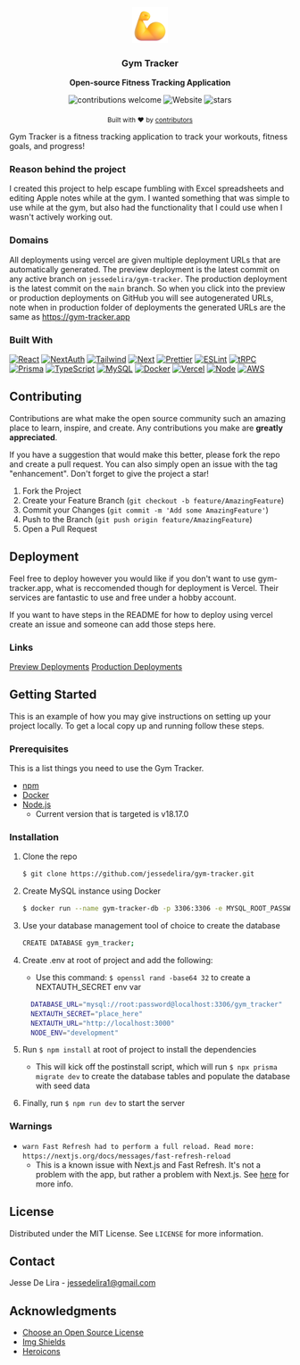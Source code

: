 <div align="center">
  <a href="https://gym-tracker.app">
    <img
      src="./public/icons/flexed_biceps_3d_default.png"
      alt="Flexed Muscles"
      height="64"
    />
  </a>
  <h3>
    <b>
      Gym Tracker
    </b>
  </h3>
  <b>
    Open-source Fitness Tracking Application
  </b>
  <p>

![contributions welcome](https://img.shields.io/badge/contributions-welcome-brightgreen?logo=github) ![Website](https://img.shields.io/website?url=https%3A%2F%2Fgym-tracker.app&logo)
![stars](https://img.shields.io/github/stars/jessedelira/gym-tracker)


  </p>
  <p>
    <sub>
      Built with ❤︎ by
      <a href="https://github.com/jessedelira/gym-tracker/graphs/contributors">
        contributors
      </a>
    </sub>
  </p>
</div>

Gym Tracker is a fitness tracking application to track your workouts, fitness goals, and progress!

### Reason behind the project

I created this project to help escape fumbling with Excel spreadsheets and editing Apple notes while at the gym. I wanted something that was simple to use while at the gym, but also had the functionality that I could use when I wasn't actively working out.

### Domains

All deployments using vercel are given multiple deployment URLs that are automatically generated. The preview deployment is the latest commit on any active branch on `jessedelira/gym-tracker`. The production deployment is the latest commit on the `main` branch. So when you click into the preview or production deployments on GitHub you will see autogenerated URLs, note when in production folder of deployments the generated URLs are the same as https://gym-tracker.app

### Built With

[![React][React.js]][React-url]
[![NextAuth][NextAuth]][NextAuth-url]
[![Tailwind][Tailwind]][Tailwind-url]
[![Next][Next.js]][Next-url]
[![Prettier][Prettier]][Prettier-url]
[![ESLint][ESLint]][ESLint-url]
[![tRPC][tRPC]][tRPC-url]
[![Prisma][Prisma]][Prisma-url]
[![TypeScript][TypeScript]][TypeScript-url]
[![MySQL][MySQL]][MySQL-url]
[![Docker][Docker]][Docker-url]
[![Vercel][Vercel]][Vercel-url]
[![Node][node]][node-url]
[![AWS][AWS]][AWS-url]

## Contributing

Contributions are what make the open source community such an amazing place to learn, inspire, and create. Any contributions you make are **greatly appreciated**.

If you have a suggestion that would make this better, please fork the repo and create a pull request. You can also simply open an issue with the tag "enhancement".
Don't forget to give the project a star!

1. Fork the Project
2. Create your Feature Branch (`git checkout -b feature/AmazingFeature`)
3. Commit your Changes (`git commit -m 'Add some AmazingFeature'`)
4. Push to the Branch (`git push origin feature/AmazingFeature`)
5. Open a Pull Request

## Deployment

Feel free to deploy however you would like if you don't want to use gym-tracker.app, what is reccomended though for deployment is Vercel. Their services are fantastic to use and free under a hobby account.

If you want to have steps in the README for how to deploy using vercel create an issue and someone can add those steps here.

### Links

[Preview Deployments](https://github.com/jessedelira/gym-tracker/deployments/Preview)
[Production Deployments](https://github.com/jessedelira/gym-tracker/deployments/Production)

## Getting Started

This is an example of how you may give instructions on setting up your project locally.
To get a local copy up and running follow these steps.

### Prerequisites

This is a list things you need to use the Gym Tracker.

-   [npm](https://www.npmjs.com/get-npm)
-   [Docker](https://docker.com)
-   [Node.js](https://nodejs.org/en/)
    -   Current version that is targeted is v18.17.0

### Installation

1. Clone the repo
    ```sh
    $ git clone https://github.com/jessedelira/gym-tracker.git
    ```
2. Create MySQL instance using Docker
    ```sh
    $ docker run --name gym-tracker-db -p 3306:3306 -e MYSQL_ROOT_PASSWORD=password -d mysql
    ```
3. Use your database management tool of choice to create the database

    ```sh
    CREATE DATABASE gym_tracker;
    ```

4. Create .env at root of project and add the following:

    - Use this command: `$ openssl rand -base64 32` to create a NEXTAUTH_SECRET env var

    ```sh
      DATABASE_URL="mysql://root:password@localhost:3306/gym_tracker"
      NEXTAUTH_SECRET="place_here"
      NEXTAUTH_URL="http://localhost:3000"
      NODE_ENV="development"
    ```

5. Run `$ npm install` at root of project to install the dependencies
    - This will kick off the postinstall script, which will run `$ npx prisma migrate dev` to create the database tables and populate the database with seed data
6. Finally, run `$ npm run dev` to start the server

### Warnings

-   `warn Fast Refresh had to perform a full reload. Read more: https://nextjs.org/docs/messages/fast-refresh-reload`
    -   This is a known issue with Next.js and Fast Refresh. It's not a problem with the app, but rather a problem with Next.js. See [here](https://github.com/vercel/next.js/issues/40184#issuecomment-1328881068) for more info.

## License

Distributed under the MIT License. See `LICENSE` for more information.

## Contact

Jesse De Lira - jessedelira1@gmail.com

## Acknowledgments

-   [Choose an Open Source License](https://choosealicense.com)
-   [Img Shields](https://shields.io)
-   [Heroicons](https://heroicons.com/)

<!-- MARKDOWN LINKS & IMAGES -->

[Next.js]: https://img.shields.io/badge/next.js-000000?style=for-the-badge&logo=nextdotjs&logoColor=white
[Next-url]: https://nextjs.org/
[React.js]: https://img.shields.io/badge/React-0a7ea3?style=for-the-badge&logo=react&logoColor=white
[React-url]: https://reactjs.org/
[tRPC]: https://img.shields.io/badge/tRPC-317eb9?style=for-the-badge&logo=trpc&logoColor=white
[tRPC-url]: https://trpc.io/
[Prisma]: https://img.shields.io/badge/Prisma-1B222D?style=for-the-badge&logo=prisma&logoColor=white
[Prisma-url]: https://www.prisma.io/
[NextAuth]: https://img.shields.io/badge/NextAuth-000000?style=for-the-badge&logo=nextdotjs&logoColor=white
[NextAuth-url]: https://next-auth.js.org/
[Tailwind]: https://img.shields.io/badge/Tailwind-38B2AC?style=for-the-badge&logo=tailwind-css&logoColor=white
[Tailwind-url]: https://tailwindcss.com/
[Prettier]: https://img.shields.io/badge/Prettier-F7B93E?style=for-the-badge&logo=prettier&logoColor=white
[Prettier-url]: https://prettier.io/
[ESLint]: https://img.shields.io/badge/ESLint-4B32C3?style=for-the-badge&logo=eslint&logoColor=white
[ESLint-url]: https://eslint.org/
[TypeScript]: https://img.shields.io/badge/TypeScript-007ACC?style=for-the-badge&logo=typescript&logoColor=white
[TypeScript-url]: https://www.typescriptlang.org/
[MySQL]: https://img.shields.io/badge/MySQL-4479A1?style=for-the-badge&logo=mysql&logoColor=white
[MySQL-url]: https://www.mysql.com/
[Docker]: https://img.shields.io/badge/Docker-2496ED?style=for-the-badge&logo=docker&logoColor=white
[Docker-url]: https://www.docker.com/
[Vercel]: https://img.shields.io/badge/Vercel-000000?style=for-the-badge&logo=vercel&logoColor=white
[Vercel-url]: https://vercel.com/
[node]: https://img.shields.io/badge/Node.js-43853D?style=for-the-badge&logo=nodedotjs&logoColor=white
[node-url]: https://nodejs.org/en/
[AWS]: https://img.shields.io/badge/AWS-232F3E?style=for-the-badge&logo=amazonaws&logoColor=white
[AWS-url]: https://aws.amazon.com/

